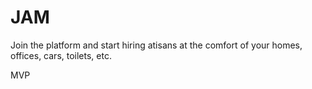 # JAM

Join the platform and start hiring atisans at the comfort of your homes, offices, cars, toilets, etc. 

MVP 
